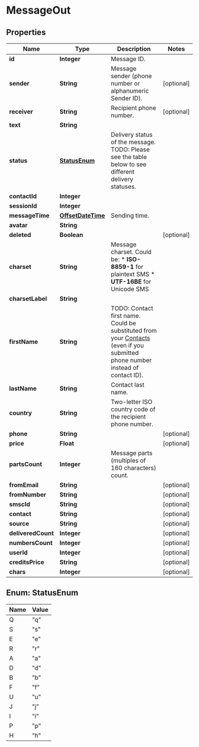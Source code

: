
# MessageOut

## Properties
Name | Type | Description | Notes
------------ | ------------- | ------------- | -------------
**id** | **Integer** | Message ID. | 
**sender** | **String** | Message sender (phone number or alphanumeric Sender ID). |  [optional]
**receiver** | **String** | Recipient phone number. |  [optional]
**text** | **String** |  | 
**status** | [**StatusEnum**](#StatusEnum) | Delivery status of the message. TODO: Please see the table below to see different delivery statuses.  | 
**contactId** | **Integer** |  | 
**sessionId** | **Integer** |  | 
**messageTime** | [**OffsetDateTime**](OffsetDateTime.md) | Sending time. | 
**avatar** | **String** |  | 
**deleted** | **Boolean** |  |  [optional]
**charset** | **String** | Message charset. Could be: *   **ISO-8859-1** for plaintext SMS *   **UTF-16BE** for Unicode SMS  | 
**charsetLabel** | **String** |  | 
**firstName** | **String** | TODO: Contact first name. Could be substituted from your [Contacts](/docs/api/contacts/) (even if you submitted phone number instead of contact ID).  | 
**lastName** | **String** | Contact last name. | 
**country** | **String** | Two-letter ISO country code of the recipient phone number.  | 
**phone** | **String** |  |  [optional]
**price** | **Float** |  |  [optional]
**partsCount** | **Integer** | Message parts (multiples of 160 characters) count. | 
**fromEmail** | **String** |  |  [optional]
**fromNumber** | **String** |  |  [optional]
**smscId** | **String** |  |  [optional]
**contact** | **String** |  |  [optional]
**source** | **String** |  |  [optional]
**deliveredCount** | **Integer** |  |  [optional]
**numbersCount** | **Integer** |  |  [optional]
**userId** | **Integer** |  |  [optional]
**creditsPrice** | **String** |  |  [optional]
**chars** | **Integer** |  |  [optional]


<a name="StatusEnum"></a>
## Enum: StatusEnum
Name | Value
---- | -----
Q | &quot;q&quot;
S | &quot;s&quot;
E | &quot;e&quot;
R | &quot;r&quot;
A | &quot;a&quot;
D | &quot;d&quot;
B | &quot;b&quot;
F | &quot;f&quot;
U | &quot;u&quot;
J | &quot;j&quot;
I | &quot;i&quot;
P | &quot;p&quot;
H | &quot;h&quot;



